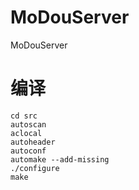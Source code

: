 MoDouServer
===========

MoDouServer

编译
======
    cd src
    autoscan
    aclocal
    autoheader
    autoconf
    automake --add-missing
    ./configure
    make
